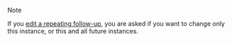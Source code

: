 <!-- markdownlint-disable-file MD041 -->
> [!NOTE]
> If you [edit a repeating follow-up][1], you are asked if you want to change only this instance, or this and all future instances.

<!-- Referenced links -->
[1]: ../recurrence/edit.md
